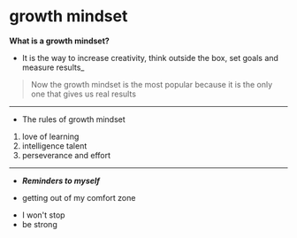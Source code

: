 # growth mindset
**What is a growth mindset?**
 - It is the way to increase creativity, think outside the box, set goals and measure results_ 
> Now the growth mindset is the most popular because it is the only one that gives us real results
---
* The rules of growth mindset
1. love of learning
2. intelligence talent
3. perseverance and effort
---
- ***Reminders to myself*** 
* getting out of my comfort zone
- I won't stop
- be strong
